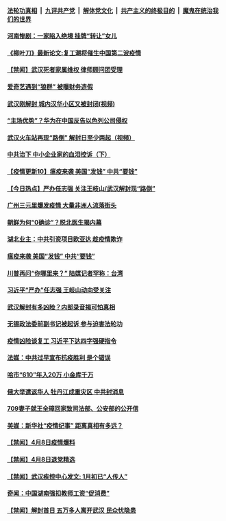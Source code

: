 ####  [法轮功真相](../../../../basic/blob/master/README.md?t=04100601) &nbsp;|&nbsp; [九评共产党](../../../../9ping.md/blob/master/README.md?t=04100601) &nbsp;|&nbsp; [解体党文化](../../../../jtdwh.md/blob/master/README.md?t=04100601)  &nbsp;|&nbsp; [共产主义的终极目的](../../../../gczydzjmd.md/blob/master/README.md?t=04100601) &nbsp;|&nbsp; [魔鬼在统治我们的世界](../../../../mgztzwmdsj.md/blob/master/README.md?t=04100601) 

#### [河南惨剧：一家陷入绝境 挂牌“转让”女儿](../pages/prog204/a102819660.md?t=04100601) 

#### [《柳叶刀》最新论文:复工潮将催生中国第二波疫情](../pages/prog204/a102819684.md?t=04100601) 

#### [【禁闻】武汉死者家属维权 律师顾问团受理](../pages/prog204/a102819648.md?t=04100601) 

#### [爱奇艺遇到“狼群” 被曝财务造假](../pages/prog204/a102819632.md?t=04100601) 

#### [武汉刚解封 城内汉华小区又被封闭(视频)](../pages/prog204/a102819575.md?t=04100601) 

#### [“主场优势”？华为在中国反告以色列公司侵权](../pages/prog204/a102819592.md?t=04100601) 

#### [武汉火车站再现“路倒” 解封日至少两起（视频）](../pages/prog204/a102819519.md?t=04100601) 

#### [中共治下 中小企业家的血泪控诉（下）](../pages/prog204/a102819465.md?t=04100601) 

#### [【疫情更新10】瘟疫来袭 美国“发钱” 中共“要钱”](../pages/prog204/a102816630.md?t=04100601) 

#### [【今日热点】严办任志强 关注王岐山/武汉解封现“路倒”](../pages/prog204/a102819363.md?t=04100601) 

#### [广州三元里爆发疫情  大量非洲人流落街头](../pages/prog204/a102819408.md?t=04100601) 

#### [朝鲜为何“0确诊”？脱北医生揭内幕](../pages/prog204/a102819402.md?t=04100601) 

#### [湖北业主：中共引资项目欧亚达 趁疫情欺诈](../pages/prog204/a102819376.md?t=04100601) 

#### [瘟疫来袭 美国“发钱” 中共“要钱”](../pages/prog204/a102819359.md?t=04100601) 

#### [川普再问“你哪里来？” 陆媒记者罕称：台湾](../pages/prog204/a102819318.md?t=04100601) 

#### [习近平“严办”任志强 王岐山动向受关注](../pages/prog204/a102819209.md?t=04100601) 

#### [武汉解封有多凶险？内部录音揭可怕真相](../pages/prog204/a102819211.md?t=04100601) 

#### [无锡政法委前副书记被起诉 参与迫害法轮功](../pages/prog204/a102819146.md?t=04100601) 

#### [疫情凶险谈复工 习近平下达四字强硬指令](../pages/prog204/a102819167.md?t=04100601) 

#### [法媒：中共过早宣布抗疫胜利 是个错误](../pages/prog204/a102819159.md?t=04100601) 

#### [哈市“610”年入20万 小金库千万](../pages/prog204/a102819133.md?t=04100601) 

#### [俄大举遣返华人 牡丹江成重灾区 中共封消息](../pages/prog204/a102818866.md?t=04100601) 

#### [709妻子就王全璋回家致司法部、公安部的公开信](../pages/prog204/a102819112.md?t=04100601) 


#### [美媒：新华社“疫情纪事” 距离真相有多远？](../pages/prog204/a102819089.md?t=04100601) 

#### [【禁闻】4月8日疫情爆料](../pages/prog204/a102819068.md?t=04100601) 

#### [【禁闻】4月8日退党精选](../pages/prog204/a102819052.md?t=04100601) 

#### [【禁闻】武汉疾控中心发文: 1月初已“人传人”](../pages/prog204/a102818986.md?t=04100601) 

#### [奇闻：中国湖南强扣教师工资“促消费”](../pages/prog204/a102818971.md?t=04100601) 

#### [【禁闻】解封首日 五万多人离开武汉 民众忧隐患](../pages/prog204/a102818964.md?t=04100601) 

